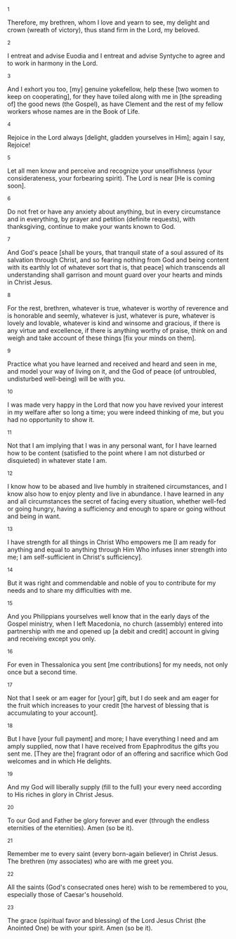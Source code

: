 <sup>1</sup> 

Therefore, my brethren, whom I love and yearn to see, my delight and crown (wreath of victory), thus stand firm in the Lord, my beloved. 

<sup>2</sup> 

I entreat and advise Euodia and I entreat and advise Syntyche to agree and to work in harmony in the Lord. 

<sup>3</sup> 

And I exhort you too, [my] genuine yokefellow, help these [two women to keep on cooperating], for they have toiled along with me in [the spreading of] the good news (the Gospel), as have Clement and the rest of my fellow workers whose names are in the Book of Life. 

<sup>4</sup> 

Rejoice in the Lord always [delight, gladden yourselves in Him]; again I say, Rejoice! 

<sup>5</sup> 

Let all men know and perceive and recognize your unselfishness (your considerateness, your forbearing spirit). The Lord is near [He is coming soon]. 

<sup>6</sup> 

Do not fret or have any anxiety about anything, but in every circumstance and in everything, by prayer and petition (definite requests), with thanksgiving, continue to make your wants known to God. 

<sup>7</sup> 

And God's peace [shall be yours, that tranquil state of a soul assured of its salvation through Christ, and so fearing nothing from God and being content with its earthly lot of whatever sort that is, that peace] which transcends all understanding shall garrison and mount guard over your hearts and minds in Christ Jesus. 

<sup>8</sup> 

For the rest, brethren, whatever is true, whatever is worthy of reverence and is honorable and seemly, whatever is just, whatever is pure, whatever is lovely and lovable, whatever is kind and winsome and gracious, if there is any virtue and excellence, if there is anything worthy of praise, think on and weigh and take account of these things [fix your minds on them]. 

<sup>9</sup> 

Practice what you have learned and received and heard and seen in me, and model your way of living on it, and the God of peace (of untroubled, undisturbed well-being) will be with you. 

<sup>10</sup> 

I was made very happy in the Lord that now you have revived your interest in my welfare after so long a time; you were indeed thinking of me, but you had no opportunity to show it. 

<sup>11</sup> 

Not that I am implying that I was in any personal want, for I have learned how to be  content (satisfied to the point where I am not disturbed or disquieted) in whatever state I am. 

<sup>12</sup> 

I know how to be abased and live humbly in straitened circumstances, and I know also how to enjoy plenty and live in abundance. I have learned in any and all circumstances the secret of facing every situation, whether well-fed or going hungry, having a sufficiency and enough to spare or going without and being in want. 

<sup>13</sup> 

I have strength for all things in Christ Who empowers me [I am ready for anything and equal to anything through Him Who infuses inner strength into me; I am self-sufficient in Christ's sufficiency]. 

<sup>14</sup> 

But it was right and commendable and noble of you to contribute for my needs and to share my difficulties with me. 

<sup>15</sup> 

And you Philippians yourselves well know that in the early days of the Gospel ministry, when I left Macedonia, no church (assembly) entered into partnership with me and opened up [a debit and credit] account in giving and receiving except you only. 

<sup>16</sup> 

For even in Thessalonica you sent [me contributions] for my needs, not only once but a second time. 

<sup>17</sup> 

Not that I seek or am eager for [your] gift, but I do seek and am eager for the fruit which increases to your credit [the harvest of blessing that is accumulating to your account]. 

<sup>18</sup> 

But I have [your full payment] and more; I have everything I need and am amply supplied, now that I have received from Epaphroditus the gifts you sent me. [They are the] fragrant odor of an offering and sacrifice which God welcomes and in which He delights. 

<sup>19</sup> 

And my God will liberally supply (fill to the full) your every need according to His riches in glory in Christ Jesus. 

<sup>20</sup> 

To our God and Father be glory forever and ever (through the endless eternities of the eternities). Amen (so be it). 

<sup>21</sup> 

Remember me to every saint (every born-again believer) in Christ Jesus. The brethren (my associates) who are with me greet you. 

<sup>22</sup> 

All the saints (God's consecrated ones here) wish to be remembered to you, especially those of Caesar's household. 

<sup>23</sup> 

The grace (spiritual favor and blessing) of the Lord Jesus Christ (the Anointed One) be with your spirit. Amen (so be it).